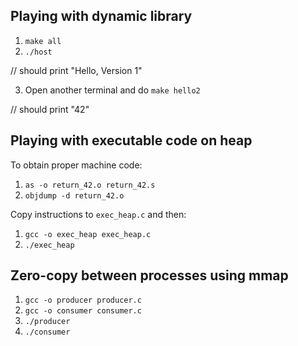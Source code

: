 ## Playing with dynamic library

1. `make all`
2. `./host`

// should print "Hello, Version 1"

3. Open another terminal and do `make hello2`

// should print "42"

## Playing with executable code on heap

To obtain proper machine code: 

1. `as -o return_42.o return_42.s`
2. `objdump -d return_42.o`

Copy instructions to `exec_heap.c` and then:

1. `gcc -o exec_heap exec_heap.c`
2. `./exec_heap`

## Zero-copy between processes using mmap

1. `gcc -o producer producer.c`
2. `gcc -o consumer consumer.c`
3. `./producer`
4. `./consumer`
